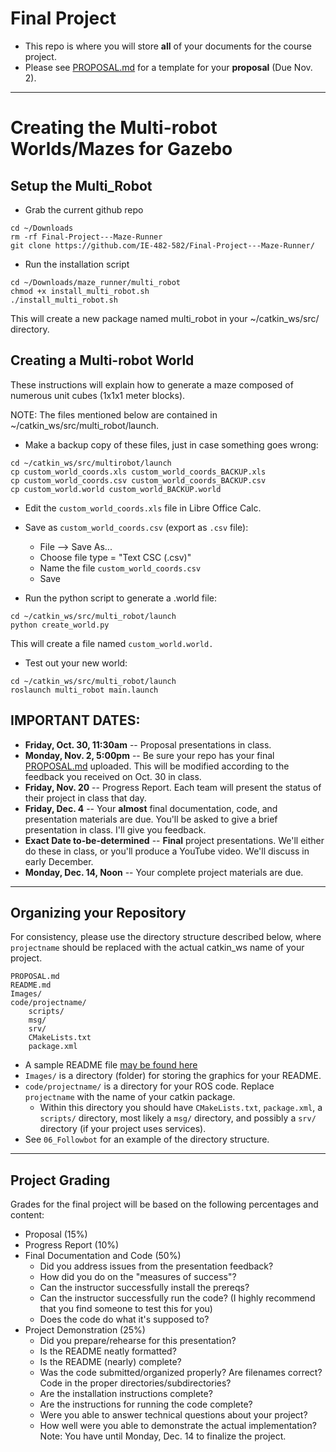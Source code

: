 # Final Project

- This repo is where you will store **all** of your documents for the course project.
- Please see [PROPOSAL.md](PROPOSAL.md) for a template for your **proposal** (Due Nov. 2).

--- 
# Creating the Multi-robot Worlds/Mazes for Gazebo
## Setup the Multi_Robot

- Grab the current github repo

```
cd ~/Downloads
rm -rf Final-Project---Maze-Runner
git clone https://github.com/IE-482-582/Final-Project---Maze-Runner/
```

- Run the installation script
```
cd ~/Downloads/maze_runner/multi_robot
chmod +x install_multi_robot.sh
./install_multi_robot.sh

```
This will create a new package named multi_robot in your ~/catkin_ws/src/ directory.

## Creating a Multi-robot World
These instructions will explain how to generate a maze composed of numerous unit cubes (1x1x1 meter blocks).

NOTE: The files mentioned below are contained in ~/catkin_ws/src/multi_robot/launch.

-  Make a backup copy of these files, just in case something goes wrong:
```
cd ~/catkin_ws/src/multirobot/launch
cp custom_world_coords.xls custom_world_coords_BACKUP.xls
cp custom_world_coords.csv custom_world_coords_BACKUP.csv
cp custom_world.world custom_world_BACKUP.world
```

-  Edit the ``` custom_world_coords.xls ``` file in Libre Office Calc.

-  Save as ``` custom_world_coords.csv ``` (export as ```.csv``` file):

	- File --> Save As...
  	- Choose file type = "Text CSC (.csv)"
	- Name the file ```custom_world_coords.csv```
	- Save
	
-  Run the python script to generate a .world file:

```
cd ~/catkin_ws/src/multi_robot/launch
python create_world.py
```
This will create a file named ```custom_world.world.```

- Test out your new world:
```
cd ~/catkin_ws/src/multi_robot/launch
roslaunch multi_robot main.launch
```

## IMPORTANT DATES:
- **Friday, Oct. 30, 11:30am** -- Proposal presentations in class.
- **Monday, Nov. 2, 5:00pm** -- Be sure your repo has your final [PROPOSAL.md](PROPOSAL.md) uploaded.  This will be modified according to the feedback you received on Oct. 30 in class.
- **Friday, Nov. 20** -- Progress Report.  Each team will present the status of their project in class that day.
- **Friday, Dec. 4** -- Your **almost** final documentation, code, and presentation materials are due.  You'll be asked to give a brief presentation in class.  I'll give you feedback.
- **Exact Date to-be-determined** -- **Final** project presentations.  We'll either do these in class, or you'll produce a YouTube video.  We'll discuss in early December.
- **Monday, Dec. 14, Noon** -- Your complete project materials are due.


---

## Organizing your Repository
For consistency, please use the directory structure described below, where `projectname` should be replaced with the actual catkin_ws name of your project.
	
```
PROPOSAL.md
README.md
Images/	
code/projectname/	
	scripts/
	msg/
	srv/
	CMakeLists.txt
	package.xml
```		

- A sample README file [may be found here](README_template.md)
- `Images/` is a directory (folder) for storing the graphics for your README.
- `code/projectname/` is a directory for your ROS code.  Replace `projectname` with the name of your catkin package.
	- Within this directory you should have `CMakeLists.txt`, `package.xml`, a `scripts/` directory, most likely a `msg/` directory, and possibly a `srv/` directory (if your project uses services).  
- See `06_Followbot` for an example of the directory structure.


---

## Project Grading

Grades for the final project will be based on the following percentages and content:

- Proposal (15%)
- Progress Report (10%)
- Final Documentation and Code (50%)
	- Did you address issues from the presentation feedback?
	- How did you do on the "measures of success"?
	- Can the instructor successfully install the prereqs?
	- Can the instructor successfully run the code?  (I highly recommend that you find someone to test this for you)
	- Does the code do what it's supposed to?
- Project Demonstration (25%)
	- Did you prepare/rehearse for this presentation?
	- Is the README neatly formatted?
	- Is the README (nearly) complete?
	- Was the code submitted/organized properly?  Are filenames correct?  Code in the proper directories/subdirectories?
	- Are the installation instructions complete?
	- Are the instructions for running the code complete?
	- Were you able to answer technical questions about your project?
	- How well were you able to demonstrate the actual implementation?  Note: You have until Monday, Dec. 14 to finalize the project.
